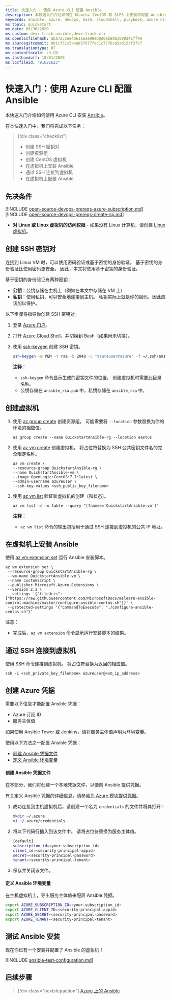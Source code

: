 ```yaml
---
title: 快速入门 - 使用 Azure CLI 配置 Ansible
description: 本快速入门介绍如何在 Ubuntu、CentOS 和 SLES 上安装和配置 Ansible 以管理 Azure 资源
keywords: ansible, azure, devops, bash, cloudshell, playbook, azure cli
ms.topic: quickstart
ms.date: 09/30/2020
ms.custom: devx-track-ansible,devx-track-cli
ms.openlocfilehash: aba725cee4b61aeae98ed8d0eb89b3090241ff49
ms.sourcegitcommit: 0b1c751c5a4a837977fec1c777bca5ad15cf2fc7
ms.translationtype: HT
ms.contentlocale: zh-CN
ms.lasthandoff: 10/01/2020
ms.locfileid: "91621623"
---
```

# <a name="quickstart-configure-ansible-using-azure-cli"></a>快速入门：使用 Azure CLI 配置 Ansible

本快速入门介绍如何使用 Azure CLI 安装 [Ansible](https://docs.ansible.com/)。

在本快速入门中，我们将完成以下任务：

> [!div class="checklist"]
> * 创建 SSH 密钥对
> * 创建资源组
> * 创建 CentOS 虚拟机 
> * 在虚拟机上安装 Ansible
> * 通过 SSH 连接到虚拟机
> * 在虚拟机上配置 Ansible

## <a name="prerequisites"></a>先决条件

[!INCLUDE [open-source-devops-prereqs-azure-subscription.md](../includes/open-source-devops-prereqs-azure-subscription.md)]
[!INCLUDE [open-source-devops-prereqs-create-sp.md](../includes/open-source-devops-prereqs-create-service-principal.md)]
- **对 Linux 或 Linux 虚拟机的访问权限** - 如果没有 Linux 计算机，请创建 [Linux 虚拟机](/azure/virtual-network/quick-create-cli)。

## <a name="create-an-ssh-key-pair"></a>创建 SSH 密钥对

连接到 Linux VM 时，可以使用密码验证或基于密钥的身份验证。 基于密钥的身份验证比使用密码更安全。 因此，本文将使用基于密钥的身份验证。

基于密钥的身份验证有两种密钥：

- **公钥**：公钥存储在主机上（例如在本文中存储在 VM 上）
- **私钥**：使用私钥，可以安全地连接到主机。 私钥实际上就是你的密码，因此应该加以保护。
        
以下步骤将指导你创建 SSH 密钥对。

1. 登录 [Azure 门户](https://portal.azure.com)。

1. 打开 [Azure Cloud Shell](/azure/cloud-shell/overview)，并切换到 Bash（如果尚未切换）。

1. 使用 [ssh-keygen](https://www.ssh.com/ssh/keygen/) 创建 SSH 密钥。

    ```bash
    ssh-keygen -m PEM -t rsa -b 2048 -C "azureuser@azure" -f ~/.ssh/ansible_rsa -N ""
    ```

    **注释**：

    - `ssh-keygen` 命令显示生成的密钥文件的位置。 创建虚拟机时需要此目录名称。
    - 公钥存储在 `ansible_rsa.pub` 中，私钥存储在 `ansible_rsa` 中。

## <a name="create-a-virtual-machine"></a>创建虚拟机

1. 使用 [az group create](/cli/azure/group#az-group-create) 创建资源组。 可能需要将 `--location` 参数替换为你的环境的相应值。

    ```azurecli
    az group create --name QuickstartAnsible-rg --location eastus
    ```

1. 使用 [az vm create](/cli/azure/vm#az-vm-create) 创建虚拟机。 将占位符替换为 SSH 公共密钥文件名的完全限定名称。

    ```azurecli
    az vm create \
    --resource-group QuickstartAnsible-rg \
    --name QuickstartAnsible-vm \
    --image OpenLogic:CentOS:7.7:latest \
    --admin-username azureuser \
    --ssh-key-values <ssh_public_key_filename>
    ```

1. 使用 [az vm list](/cli/azure/vm#az-vm-list) 验证新虚拟机的创建（和状态）。

    ```azurecli
    az vm list -d -o table --query "[?name=='QuickstartAnsible-vm']"
    ```

    **注释**：

    - `az vm list` 命令的输出包括用于通过 SSH 连接到虚拟机的公共 IP 地址。

## <a name="install-ansible-on-the-virtual-machine"></a>在虚拟机上安装 Ansible

使用 [az vm extension set](/cli/azure/vm/extension?#az-vm-extension-set) 运行 Ansible 安装脚本。

```azurecli
az vm extension set \
 --resource-group QuickstartAnsible-rg \
 --vm-name QuickstartAnsible-vm \
 --name customScript \
 --publisher Microsoft.Azure.Extensions \
 --version 2.1 \
 --settings '{"fileUris":["https://raw.githubusercontent.com/MicrosoftDocs/mslearn-ansible-control-machine/master/configure-ansible-centos.sh"]}' \
 --protected-settings '{"commandToExecute": "./configure-ansible-centos.sh"}'
```

注意：

- 完成后，`az vm extension` 命令显示运行安装脚本的结果。

## <a name="connect-to-your-virtual-machine-via-ssh"></a>通过 SSH 连接到虚拟机

使用 SSH 命令连接到虚拟机。 将占位符替换为返回的相应值。

```azurecli
ssh -i <ssh_private_key_filename> azureuser@<vm_ip_address>
```

## <a name="create-azure-credentials"></a>创建 Azure 凭据

需要以下信息才能配置 Ansible 凭据：

* Azure 订阅 ID
* 服务主体值

如果使用 Ansible Tower 或 Jenkins，请将服务主体值声明为环境变量。

使用以下方法之一配置 Ansible 凭据：

- [创建 Ansible 凭据文件](#file-credentials)
- [定义 Ansible 环境变量](#env-credentials)

#### <a name="span-idfile-credentials-create-ansible-credentials-file"></a><span id="file-credentials"/>创建 Ansible 凭据文件

在本部分，我们将创建一个本地凭据文件，以便向 Ansible 提供凭据。

有关定义 Ansible 凭据的详细信息，请参阅[为 Azure 模块提供凭据](https://docs.ansible.com/ansible/guide_azure.html#providing-credentials-to-azure-modules)。

1. 成功连接到主机虚拟机后，请创建一个名为 `credentials` 的文件并将其打开：

    ```bash
    mkdir ~/.azure
    vi ~/.azure/credentials
    ```

1. 将以下代码行插入到该文件中。 请将占位符替换为服务主体值。

    ```bash
    [default]
    subscription_id=<your-subscription_id>
    client_id=<security-principal-appid>
    secret=<security-principal-password>
    tenant=<security-principal-tenant>
    ```

1. 保存并关闭该文件。

#### <a name="span-idenv-credentialsdefine-ansible-environment-variables"></a><span id="env-credentials"/>定义 Ansible 环境变量

在主机虚拟机上，导出服务主体值来配置 Ansible 凭据。

```bash
export AZURE_SUBSCRIPTION_ID=<your-subscription_id>
export AZURE_CLIENT_ID=<security-principal-appid>
export AZURE_SECRET=<security-principal-password>
export AZURE_TENANT=<security-principal-tenant>
```

## <a name="test-ansible-installation"></a>测试 Ansible 安装

现在你已有一个安装并配置了 Ansible 的虚拟机！

[!INCLUDE [ansible-test-configuration.md](includes/ansible-test-configuration.md)]

## <a name="next-steps"></a>后续步骤

> [!div class="nextstepaction"]
> [Azure 上的 Ansible](./index.yml)